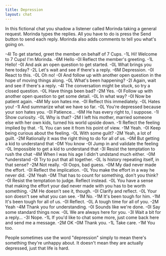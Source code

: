 ```yaml
---
title: Depression
layout: chat
---
```

In this fictional chat you shadow a listener called Morinda taking a general request. Morinda types the replies. All you have to do is press the Send button to send each reply. Morinda also adds comments to tell you what's going on.

-4I To get started, greet the member on behalf of 7 Cups.
-1L Hi! Welcome to 7 Cups! I'm Morinda.
-6M Hello
-0I Reflect the member's greeting.
-1L Hello!
-0I And ask an open question to get started.
-0L What brings you here today?
-2L Let's wait and see if there's a reply.
-6M Depression.
-0I React to this.
-0L Oh no!
-0I And follow up with another open question in the hope of moving things along.
-0L What's been happening?
-2I Again, wait and see if there's a reply.
-4I The conversation might be stuck, so try a closed question.
-0L Have things been bad?
-2M Yes.
-0I Follow up with another open question to get some detail.
-0L In what way?
-0I Now be patient again.
-4M My son hates me.
-0I Reflect this immediately.
-0L Hates you!
-1I And summarize what we have so far.
-0L You're depressed because your son hates you.
-0I Patience...
-6M He has every right to, I suppose.
-1I Show curiosity.
-0L Why is that?
-2M I left his mother, married someone else with her own kids, turned his world upside down.
-1I Reflect the feeling implied by that.
-1L You can see it from his point of view.
-1M Yeah.
-0I Keep being curious about the feeling.
-0L With some guilt?
-2M Yeah, a lot of guilt.
-2M Rationally it was the right thing to do for all of us.
-0M But getting a kid to understand that
-0M You know
-0I Jump in and validate the feeling
-0L Impossible to get a kid to understand that
-3I Resist the temptation to rush the chat
-4M When I was his age I didn't undstand much either.
-0M *understand
-0I Try to put that all together.
-0L Is history repeating itself, in that sense?
-2M Not really.
-0I Oops, bad guess.
-0M My dad never made the effort.
-0I Reflect the implication.
-0L You make the effort in a way he never did.
-2M Yeah
-0M That has to count for something, don't you think?
-0I Resist the temptation to judge. Reflect instead.
-0L You have a sense that making the effort your dad never made with you has to be worth something.
-2M He doesn't see it, though.
-0I Clarify and reflect.
-0L Your son doesn't see what you can see.
-1M No.
-1M It's been tough for him.
-1M It's been tough for all of us.
-0I Reflect.
-0L A tough time for all of you.
-2M Yeah
-4M Thank you for understanding.
-0I Sounds like we're done.
-0I Say some standard things now.
-0L We are always here for you.
-3I Wait a bit for a reply...
-3I Nope.
-1L If you'd like to chat some more, just come back here and send me a message.
-2M OK
-0M Thank you.
-1L Take care.
-1M You too.

People sometimes use the word "depression" simply to mean there's something they're unhappy about. It doesn't mean they are actually depressed, just that life is hard.
